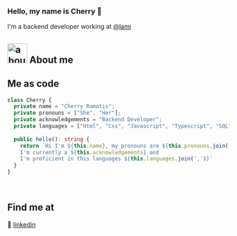 ### Hello, my name is Cherry 💃

I'm a backend developer working at [@lami](https://github.com/lami-health)

## <img width="45" alt="about" src="https://raw.github.com/elizarov/elizarov/master/about.png"> About me

## Me as code

```typescript
class Cherry {
  private name = "Cherry Ramatis";
  private pronouns = ["She", "Her"];
  private acknowledgements = "Backend Developer";
  private languages = ["Html", "Css", "Javascript", "Typescript", "SQL", "POSIX Shell", "Bash Shell", "Golang", "Markdown", "Perl"];
  
  public hello(): string {
    return `Hi I'm ${this.name}, my pronouns are ${this.pronouns.join(',')}, 
    I'm currently a ${this.acknowledgements} and 
    I'm proficient in this languages ${this.languages.join(',')}`
  }
}
```

[linkedin]: https://www.linkedin.com/in/cherryramatis/
<br>

## Find me at

👔 [linkedin][linkedin]
